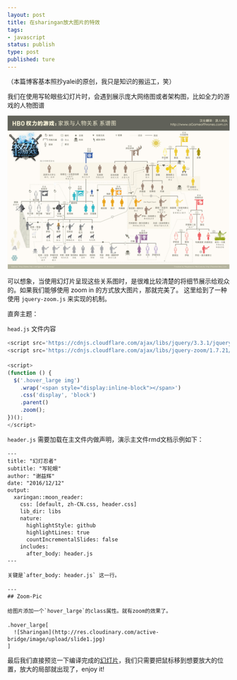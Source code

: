 ```yaml
--- 
layout: post
title: 在sharingan放大图片的特效
tags: 
- javascript
status: publish
type: post
published: ture
---
```


（本篇博客基本照抄yalei的原创，我只是知识的搬运工，笑）

我们在使用写轮眼些幻灯片时，会遇到展示庞大网络图或者架构图，比如全力的游戏的人物图谱

![](/upload/share/attach/HBO.jpg)

可以想象，当使用幻灯片呈现这些关系图时，是很难比较清楚的将细节展示给观众的。如果我们能够使用 zoom in 的方式放大图片，那就完美了。
这里给到了一种使用 `jquery-zoom.js` 来实现的机制。

直奔主题：

`head.js` 文件内容

```javascript
<script src='https://cdnjs.cloudflare.com/ajax/libs/jquery/3.3.1/jquery.min.js'></script>
<script src='https://cdnjs.cloudflare.com/ajax/libs/jquery-zoom/1.7.21/jquery.zoom.min.js'></script>

<script>
(function () {
  $('.hover_large img')
    .wrap('<span style="display:inline-block"></span>')
    .css('display', 'block')
    .parent()
    .zoom();
})();
</script>
``` 

`header.js` 需要加载在主文件内做声明，演示主文件rmd文档示例如下：

```rmd
---
title: "幻灯忍者"
subtitle: "写轮眼"
author: "谢益辉"
date: "2016/12/12"
output:
  xaringan::moon_reader:
    css: [default, zh-CN.css, header.css]
    lib_dir: libs
    nature:
      highlightStyle: github
      highlightLines: true
      countIncrementalSlides: false
    includes:
      after_body: header.js
---

关键是`after_body: header.js` 这一行。

---
## Zoom-Pic

给图片添加一个`hover_large`的class属性。就有zoom的效果了。

.hover_large[
  ![Sharingan](http://res.cloudinary.com/active-bridge/image/upload/slide1.jpg)
]
```

最后我们直接预览一下编译完成的[幻灯片](/upload/share/demo.html)，我们只需要把鼠标移到想要放大的位置，放大的局部就出现了，enjoy it!


